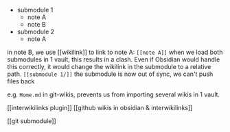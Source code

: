 - submodule 1
	- note A
	- note B
- submodule 2
	- note A

in note B, we use [[wikilink]] to link to note A: `[[note A]]`
when we load both submodules in 1 vault, this results in a clash.
Even if Obsidian would handle this correctly, it would change the wikilink in the submodule to a relative path. `[[submodule 1/]]`
the submodule is now out of sync, we can't push files back

e.g. `Home.md` in git-wikis, prevents us from importing several wikis in 1 vault.

[[interwikilinks plugin]]
[[github wikis in obsidian & interwikilinks]]

[[git submodule]]

